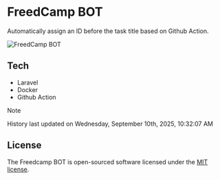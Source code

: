 # FreedCamp BOT

Automatically assign an ID before the task title based on Github Action.

![FreedCamp BOT](https://repository-images.githubusercontent.com/737932867/7d34798b-2680-471c-b089-a78a718d3d6a)

## Tech

- Laravel
- Docker
- Github Action

> [!NOTE]  
> History last updated on Wednesday, September 10th, 2025, 10:32:07 AM

## License

The Freedcamp BOT is open-sourced software licensed under the [MIT license](https://opensource.org/licenses/MIT).
